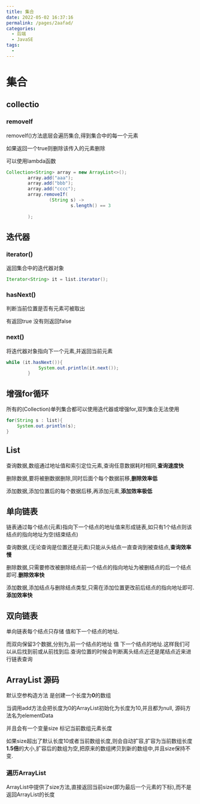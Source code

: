 ```yaml
---
title: 集合
date: 2022-05-02 16:37:16
permalink: /pages/2aafad/
categories:
  - 后端
  - JavaSE
tags:
  - 
---
```

# 集合

## collectio

### removeIf

removeIf()方法底层会遍历集合,得到集合中的每一个元素

如果返回一个true则删除该传入的元素删除

可以使用lambda函数

```java
Collection<String> array = new ArrayList<>();
        array.add("aaa");
        array.add("bbb");
        array.add("cccc");
        array.removeIf(
                (String s) ->
                        s.length() == 3
                
        );
```

## 迭代器

### iterator()

返回集合中的迭代器对象

```java
Iterator<String> it = list.iterator();
```



### hasNext()

判断当前位置是否有元素可被取出

有返回true 没有则返回false



### next()

将迭代器对象指向下一个元素,并返回当前元素



```java
while (it.hasNext()){
            System.out.println(it.next());
        }
```



## 增强for循环

所有的(Collection)单列集合都可以使用迭代器或增强for,双列集合无法使用

```java
for(String s : list){
    System.out.println(s);
}
```



## List

查询数据,数组通过地址值和索引定位元素,查询任意数据耗时相同,**查询速度快**

删除数据,要将被删数据删除,同时后面个每个数据前移,**删除效率低**

添加数据,添加位置后的每个数据后移,再添加元素,**添加效率极低**



## 单向链表

链表通过每个结点(元素)指向下一个结点的地址值来形成链表,如只有1个结点则该结点的指向地址为空(结束结点)

查询数据,(无论查询是位置还是元素)只能从头结点一直查询到被查结点,**查询效率慢**

删除数据,只需要修改被删除结点前一个结点的指向地址为被删结点的后一个结点即可.**删除效率快**

添加数据,添加结点与删除结点类型,只需在添加位置更改前后结点的指向地址即可.**添加效率快**



## 双向链表

单向链表每个结点只存储 值和下一个结点的地址.

而双向保留3个数据,分别为,前一个结点的地址    值      下一个结点的地址.这样我们可以从后找到前或从前找到后.查询位置的时候会判断离头结点近还是尾结点近来进行链表查询



## ArrayList 源码

默认空参构造方法 是创建一个长度为**0**的数组

当调用add方法会把长度为0的ArrayList初始化为长度为10,并且都为null, 源码方法名为elementData

 并且会有一个变量size 标记当前数组元素长度

如果size超出了默认长度10或者当前数组长度,则会自动扩容,扩容为当前数组长度**1.5倍**的大小,扩容后的数组为空,把原来的数组拷贝到新的数组中,并且size保持不变.

### 遍历ArrayList

ArrayList中提供了size方法,直接返回当前size(即为最后一个元素的下标),而不是返回ArrayList的长度



